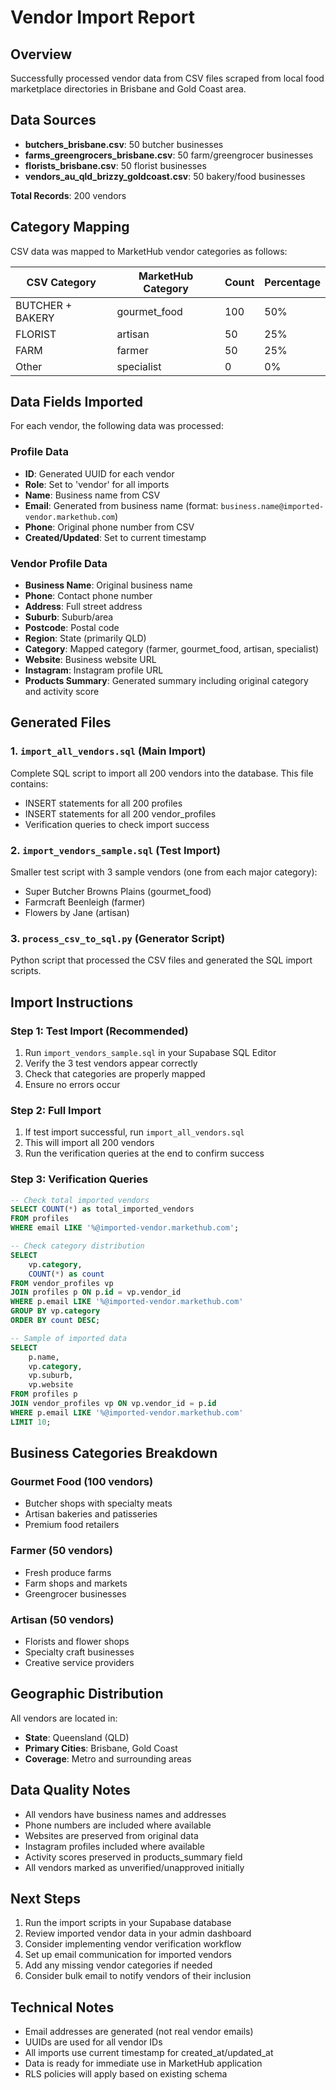 # Vendor Import Report

## Overview
Successfully processed vendor data from CSV files scraped from local food marketplace directories in Brisbane and Gold Coast area.

## Data Sources
- **butchers_brisbane.csv**: 50 butcher businesses
- **farms_greengrocers_brisbane.csv**: 50 farm/greengrocer businesses  
- **florists_brisbane.csv**: 50 florist businesses
- **vendors_au_qld_brizzy_goldcoast.csv**: 50 bakery/food businesses

**Total Records**: 200 vendors

## Category Mapping
CSV data was mapped to MarketHub vendor categories as follows:

| CSV Category | MarketHub Category | Count | Percentage |
|--------------|-------------------|-------|------------|
| BUTCHER + BAKERY | gourmet_food | 100 | 50% |
| FLORIST | artisan | 50 | 25% |
| FARM | farmer | 50 | 25% |
| Other | specialist | 0 | 0% |

## Data Fields Imported
For each vendor, the following data was processed:

### Profile Data
- **ID**: Generated UUID for each vendor
- **Role**: Set to 'vendor' for all imports
- **Name**: Business name from CSV
- **Email**: Generated from business name (format: `business.name@imported-vendor.markethub.com`)
- **Phone**: Original phone number from CSV
- **Created/Updated**: Set to current timestamp

### Vendor Profile Data
- **Business Name**: Original business name
- **Phone**: Contact phone number
- **Address**: Full street address
- **Suburb**: Suburb/area
- **Postcode**: Postal code
- **Region**: State (primarily QLD)
- **Category**: Mapped category (farmer, gourmet_food, artisan, specialist)
- **Website**: Business website URL
- **Instagram**: Instagram profile URL
- **Products Summary**: Generated summary including original category and activity score

## Generated Files

### 1. `import_all_vendors.sql` (Main Import)
Complete SQL script to import all 200 vendors into the database. This file contains:
- INSERT statements for all 200 profiles
- INSERT statements for all 200 vendor_profiles
- Verification queries to check import success

### 2. `import_vendors_sample.sql` (Test Import)
Smaller test script with 3 sample vendors (one from each major category):
- Super Butcher Browns Plains (gourmet_food)
- Farmcraft Beenleigh (farmer)
- Flowers by Jane (artisan)

### 3. `process_csv_to_sql.py` (Generator Script)
Python script that processed the CSV files and generated the SQL import scripts.

## Import Instructions

### Step 1: Test Import (Recommended)
1. Run `import_vendors_sample.sql` in your Supabase SQL Editor
2. Verify the 3 test vendors appear correctly
3. Check that categories are properly mapped
4. Ensure no errors occur

### Step 2: Full Import
1. If test import successful, run `import_all_vendors.sql`
2. This will import all 200 vendors
3. Run the verification queries at the end to confirm success

### Step 3: Verification Queries
```sql
-- Check total imported vendors
SELECT COUNT(*) as total_imported_vendors
FROM profiles 
WHERE email LIKE '%@imported-vendor.markethub.com';

-- Check category distribution
SELECT 
    vp.category,
    COUNT(*) as count
FROM vendor_profiles vp
JOIN profiles p ON p.id = vp.vendor_id
WHERE p.email LIKE '%@imported-vendor.markethub.com'
GROUP BY vp.category
ORDER BY count DESC;

-- Sample of imported data
SELECT 
    p.name,
    vp.category,
    vp.suburb,
    vp.website
FROM profiles p
JOIN vendor_profiles vp ON vp.vendor_id = p.id
WHERE p.email LIKE '%@imported-vendor.markethub.com'
LIMIT 10;
```

## Business Categories Breakdown

### Gourmet Food (100 vendors)
- Butcher shops with specialty meats
- Artisan bakeries and patisseries
- Premium food retailers

### Farmer (50 vendors)
- Fresh produce farms
- Farm shops and markets
- Greengrocer businesses

### Artisan (50 vendors)
- Florists and flower shops
- Specialty craft businesses
- Creative service providers

## Geographic Distribution
All vendors are located in:
- **State**: Queensland (QLD)
- **Primary Cities**: Brisbane, Gold Coast
- **Coverage**: Metro and surrounding areas

## Data Quality Notes
- All vendors have business names and addresses
- Phone numbers are included where available
- Websites are preserved from original data
- Instagram profiles included where available
- Activity scores preserved in products_summary field
- All vendors marked as unverified/unapproved initially

## Next Steps
1. Run the import scripts in your Supabase database
2. Review imported vendor data in your admin dashboard
3. Consider implementing vendor verification workflow
4. Set up email communication for imported vendors
5. Add any missing vendor categories if needed
6. Consider bulk email to notify vendors of their inclusion

## Technical Notes
- Email addresses are generated (not real vendor emails)
- UUIDs are used for all vendor IDs
- All imports use current timestamp for created_at/updated_at
- Data is ready for immediate use in MarketHub application
- RLS policies will apply based on existing schema